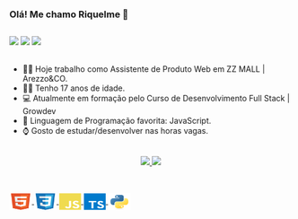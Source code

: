### Olá! Me chamo Riquelme 👋

##

<div>
 <a href="https://instagram.com/riquee_mr" target="_blank"><img src="https://img.shields.io/badge/-Instagram-%23E4405F?style=for-the-badge&logo=instagram&logoColor=white" target="_blank"></a>
 <a href = "mailto:riquelmemaia2@gmail.com"><img src="https://img.shields.io/badge/-Gmail-%23333?style=for-the-badge&logo=gmail&logoColor=white" target="_blank"></a>
 <a href="https://www.linkedin.com/in/riquelme-maia-rodrigues-581633226/" target="_blank"><img src="https://img.shields.io/badge/-LinkedIn-%230077B5?style=for-the-badge&logo=linkedin&logoColor=white" target="_blank"></a> 
</div>

<br/>

 - 👨‍💻 Hoje trabalho como Assistente de Produto Web em ZZ MALL | Arezzo&CO.
 - 🙋‍♂️ Tenho 17 anos de idade.
 - 💻 Atualmente em formação pelo Curso de Desenvolvimento Full Stack | Growdev
 - 🚀 Linguagem de Programação favorita: JavaScript.
 - ⌚ Gosto de estudar/desenvolver nas horas vagas.
 
 <br/>

<div align="center">
  <a href="https://github.com/riquelmemr">
  <img height="180em" src="https://github-readme-stats.vercel.app/api?username=riquelmemr&show_icons=true&theme=onedark&include_all_commits=true&count_private=true"/>
  <img height="180em" src="https://github-readme-stats.vercel.app/api/top-langs/?username=riquelmemr&layout=compact&langs_count=7&theme=onedark"/>
</div>

##
 
<div style="display: inline_block"><br>
  <img align="center" alt="Riquelme-JS" height="30" width="40" src="https://raw.githubusercontent.com/devicons/devicon/master/icons/html5/html5-original.svg">
  <img align="center" alt="Riquelme-JS" height="30" width="40" src="https://raw.githubusercontent.com/devicons/devicon/master/icons/css3/css3-original.svg">
  <img align="center" alt="Riquelme-JS" height="30" width="40" src="https://raw.githubusercontent.com/devicons/devicon/master/icons/javascript/javascript-plain.svg">
  <img align="center" alt="Riquelme-JS" height="30" width="40" src="https://raw.githubusercontent.com/devicons/devicon/master/icons/typescript/typescript-plain.svg">
  <img align="center" alt="Riquelme-JS" height="30" width="40" src="https://raw.githubusercontent.com/devicons/devicon/master/icons/python/python-original.svg">
</div>
